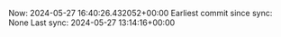 Now: 2024-05-27 16:40:26.432052+00:00 Earliest commit since sync: None Last sync: 2024-05-27 13:14:16+00:00

